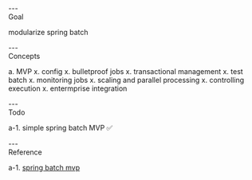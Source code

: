 ---\
Goal


modularize spring batch



---\
Concepts


a. MVP
x. config
x. bulletproof jobs
x. transactional management
x. test batch
x. monitoring jobs
x. scaling and parallel processing
x. controlling execution
x. entermprise integration



---\
Todo


a-1. simple spring batch MVP :white_check_mark:



---\
Reference


a-1. [spring batch mvp](https://github.com/warpgate3/spring-batch-tistory)

